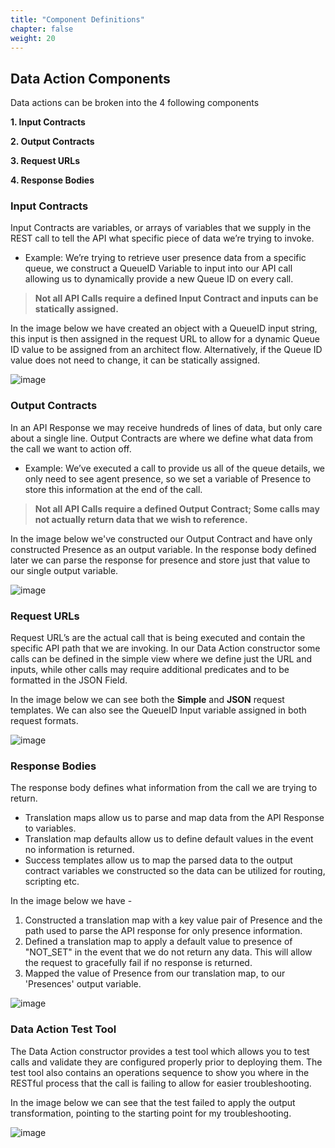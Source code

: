 ```yaml
---
title: "Component Definitions"
chapter: false
weight: 20
---
```


## Data Action Components

Data actions can be broken into the 4 following components

**1. Input Contracts**

**2. Output Contracts**

**3. Request URLs**

**4. Response Bodies**

### Input Contracts
Input Contracts are variables, or arrays of variables that we supply in the REST call to tell the API what specific piece of data we’re trying to invoke.
  * Example: We’re trying to retrieve user presence data from a specific queue, we construct a QueueID Variable to input into our API call allowing us to dynamically provide a new Queue ID on every call.

> **Not all API Calls require a defined Input Contract and inputs can be statically assigned.**

In the image below we have created an object with a QueueID input string, this input is then assigned in the request URL to allow for a dynamic Queue ID value to be assigned from an architect flow. Alternatively, if the Queue ID value does not need to change, it can be statically assigned.

![image](/images/inputcontracts.PNG)

### Output Contracts
In an API Response we may receive hundreds of lines of data, but only care about a single line.
Output Contracts are where we define what data from the call we want to action off.
  * Example: We’ve executed a call to provide us all of the queue details, we only need to see agent presence, so we set a variable of Presence to store this information at the end of the call.

  >**Not all API Calls require a defined Output Contract; Some calls may not actually return data that we wish to reference.**

In the image below we've constructed our Output Contract and have only constructed Presence as an output variable. In the response body defined later we can parse the response for presence and store just that value to our single output variable.

![image](/images/outputcontracts.PNG)

### Request URLs
Request URL’s are the actual call that is being executed and contain the specific API path that we are invoking. In our Data Action constructor some calls can be defined in the simple view where we define just the URL and inputs, while other calls may require additional predicates and to be formatted in the JSON Field.

In the image below we can see both the **Simple** and **JSON** request templates. We can also see the QueueID Input variable assigned in both request formats.

![image](/images/requesturls.PNG)

### Response Bodies

The response body defines what information from the call we are trying to return. 
  * Translation maps allow us to parse and map data from the API Response to variables.
  * Translation map defaults allow us to define  default values in the event no information is returned.
  * Success templates allow us to map the parsed data to the output contract variables we constructed so the data can be utilized for routing, scripting etc.

In the image below we have -
1. Constructed a translation map with a key value pair of Presence and the path used to parse the API response for only presence information.
2. Defined a translation map to apply a default value to presence of "NOT_SET" in the event that we do not return any data. This will allow the request to gracefully fail if no response is returned.
3. Mapped the value of Presence from our translation map, to our 'Presences' output variable.

![image](/images/requesturls.PNG)

### Data Action Test Tool
The Data Action constructor provides a test tool which allows you to test calls and validate they are configured properly prior to deploying them. The test tool also contains an operations sequence to show you where in the RESTful process that the call is failing to allow for easier troubleshooting.

In the image below we can see that the test failed to apply the output transformation, pointing to the starting point for my troubleshooting.

![image](/images/testtool.PNG)